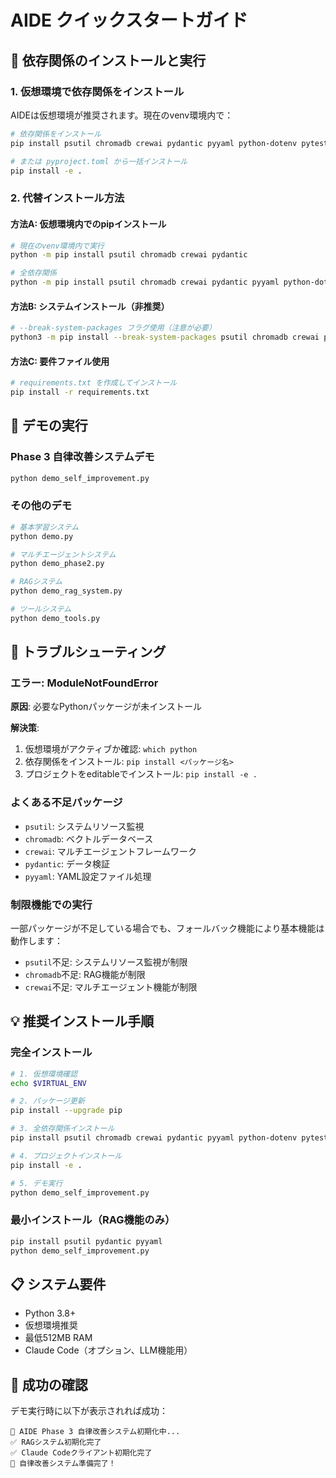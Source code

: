 # AIDE クイックスタートガイド

## 🚀 依存関係のインストールと実行

### 1. 仮想環境で依存関係をインストール

AIDEは仮想環境が推奨されます。現在のvenv環境内で：

```bash
# 依存関係をインストール
pip install psutil chromadb crewai pydantic pyyaml python-dotenv pytest pytest-cov

# または pyproject.toml から一括インストール
pip install -e .
```

### 2. 代替インストール方法

#### 方法A: 仮想環境内でのpipインストール
```bash
# 現在のvenv環境内で実行
python -m pip install psutil chromadb crewai pydantic

# 全依存関係
python -m pip install psutil chromadb crewai pydantic pyyaml python-dotenv pytest pytest-cov
```

#### 方法B: システムインストール（非推奨）
```bash
# --break-system-packages フラグ使用（注意が必要）
python3 -m pip install --break-system-packages psutil chromadb crewai pydantic
```

#### 方法C: 要件ファイル使用
```bash
# requirements.txt を作成してインストール
pip install -r requirements.txt
```

## 🎯 デモの実行

### Phase 3 自律改善システムデモ
```bash
python demo_self_improvement.py
```

### その他のデモ
```bash
# 基本学習システム
python demo.py

# マルチエージェントシステム  
python demo_phase2.py

# RAGシステム
python demo_rag_system.py

# ツールシステム
python demo_tools.py
```

## 🔧 トラブルシューティング

### エラー: ModuleNotFoundError
**原因**: 必要なPythonパッケージが未インストール

**解決策**:
1. 仮想環境がアクティブか確認: `which python`
2. 依存関係をインストール: `pip install <パッケージ名>`
3. プロジェクトをeditableでインストール: `pip install -e .`

### よくある不足パッケージ
- `psutil`: システムリソース監視
- `chromadb`: ベクトルデータベース  
- `crewai`: マルチエージェントフレームワーク
- `pydantic`: データ検証
- `pyyaml`: YAML設定ファイル処理

### 制限機能での実行
一部パッケージが不足している場合でも、フォールバック機能により基本機能は動作します：

- `psutil`不足: システムリソース監視が制限
- `chromadb`不足: RAG機能が制限
- `crewai`不足: マルチエージェント機能が制限

## 💡 推奨インストール手順

### 完全インストール
```bash
# 1. 仮想環境確認
echo $VIRTUAL_ENV

# 2. パッケージ更新  
pip install --upgrade pip

# 3. 全依存関係インストール
pip install psutil chromadb crewai pydantic pyyaml python-dotenv pytest pytest-cov

# 4. プロジェクトインストール
pip install -e .

# 5. デモ実行
python demo_self_improvement.py
```

### 最小インストール（RAG機能のみ）
```bash
pip install psutil pydantic pyyaml
python demo_self_improvement.py
```

## 📋 システム要件

- Python 3.8+
- 仮想環境推奨
- 最低512MB RAM
- Claude Code（オプション、LLM機能用）

## 🎉 成功の確認

デモ実行時に以下が表示されれば成功：

```
🚀 AIDE Phase 3 自律改善システム初期化中...
✅ RAGシステム初期化完了
✅ Claude Codeクライアント初期化完了
🎯 自律改善システム準備完了！
```